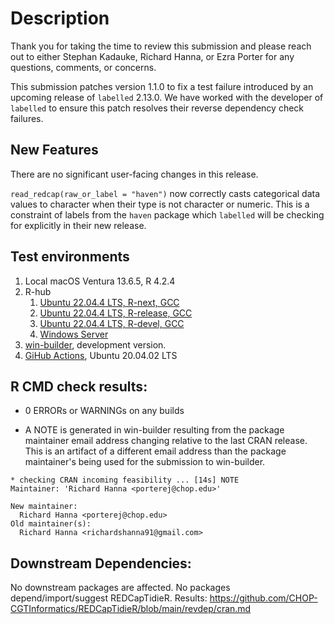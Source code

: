 # Description

Thank you for taking the time to review this submission and please reach out to either Stephan Kadauke, Richard Hanna, or Ezra Porter for any questions, comments, or concerns.

This submission patches version 1.1.0 to fix a test failure introduced by an upcoming release of `labelled` 2.13.0. We have worked with the developer of `labelled` to ensure this patch resolves their reverse dependency check failures.

## New Features

There are no significant user-facing changes in this release.

`read_redcap(raw_or_label = "haven")` now correctly casts categorical data values to character when their type is not character or numeric. This is a constraint of labels from the `haven` package which `labelled` will be checking for explicitly in their new release.

## Test environments

1. Local macOS Ventura 13.6.5, R 4.2.4
2. R-hub
    1. [Ubuntu 22.04.4 LTS, R-next, GCC](https://github.com/CHOP-CGTInformatics/REDCapTidieR/actions/runs/8650642187/job/23719620675)
    2. [Ubuntu 22.04.4 LTS, R-release, GCC](https://github.com/CHOP-CGTInformatics/REDCapTidieR/actions/runs/8650642187/job/23719621223)
    3. [Ubuntu 22.04.4 LTS, R-devel, GCC](https://github.com/CHOP-CGTInformatics/REDCapTidieR/actions/runs/8650642187/job/23719620358)
    4. [Windows Server](https://github.com/CHOP-CGTInformatics/REDCapTidieR/actions/runs/8650642187/job/23719620965)
3.  [win-builder](https://win-builder.r-project.org/V4B5Ar22pIf5/), development version.
4.  [GiHub Actions](https://github.com/CHOP-CGTInformatics/REDCapTidieR/actions), Ubuntu 20.04.02 LTS

## R CMD check results:

- 0 ERRORs or WARNINGs on any builds

- A NOTE is generated in win-builder resulting from the package maintainer email address changing relative to the last CRAN release. This is an artifact of a different email address than the package maintainer's being used for the submission to win-builder.

```
* checking CRAN incoming feasibility ... [14s] NOTE
Maintainer: 'Richard Hanna <porterej@chop.edu>'

New maintainer:
  Richard Hanna <porterej@chop.edu>
Old maintainer(s):
  Richard Hanna <richardshanna91@gmail.com>
```

## Downstream Dependencies:

No downstream packages are affected. No packages depend/import/suggest REDCapTidieR. Results: <https://github.com/CHOP-CGTInformatics/REDCapTidieR/blob/main/revdep/cran.md>
